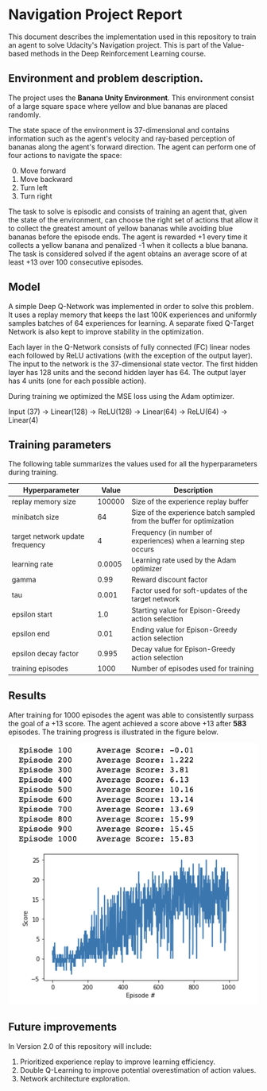 # Navigation Project Report

This document describes the implementation used in this repository to train an agent to solve Udacity's Navigation project. This is part of the Value-based methods in the Deep Reinforcement Learning course.

## Environment and problem description.

The project uses the **Banana Unity Environment**. This environment consist of a large square space where yellow and blue bananas are placed randomly.

The state space of the environment is 37-dimensional and contains information such as the agent's velocity and ray-based perception of bananas along the agent's forward direction. The agent can perform one of four actions to navigate the space:

  0. Move forward
  1. Move backward
  2. Turn left
  3. Turn right

The task to solve is episodic and consists of training an agent that, given the state of the environment, can choose the right set of actions that allow it to collect the greatest amount of yellow bananas while avoiding blue bananas before the episode ends. The agent is rewarded +1 every time it collects a yellow banana and penalized -1 when it collects a blue banana. The task is considered solved if the agent obtains an average score of at least +13 over 100 consecutive episodes.

## Model

A simple Deep Q-Network was implemented in order to solve this problem. It uses a replay memory that keeps  the last 100K experiences and uniformly samples batches of 64 experiences for learning. A separate fixed Q-Target Network is also kept to improve stability in the optimization.

Each layer in the Q-Network consists of fully connected (FC) linear nodes each followed by ReLU activations (with the exception of the output layer). The input to the network is the 37-dimensional state vector. The first hidden layer has 128 units and the second hidden layer has 64. The output layer has 4 units (one for each possible action).

During training we optimized the MSE loss using the Adam optimizer.

Input (37) -> Linear(128) -> ReLU(128) -> Linear(64) -> ReLU(64) -> Linear(4)

## Training parameters

The following table summarizes the values used for all the hyperparameters during training.

| Hyperparameter | Value | Description |
|---|---|---|
|replay memory size | 100000 | Size of the experience replay buffer |
|minibatch size | 64 | Size of the experience batch sampled from the buffer for optimization |
|target network update frequency | 4 | Frequency (in number of experiences) when a learning step occurs |
|learning rate | 0.0005 | Learning rate used by the Adam optimizer|
|gamma | 0.99 | Reward discount factor |
|tau | 0.001 | Factor used for soft-updates of the target network |
|epsilon start | 1.0 | Starting value for Epison-Greedy action selection |
|epsilon end | 0.01 | Ending value for Epison-Greedy action selection|
|epsilon decay factor | 0.995 | Decay value for Epison-Greedy action selection |
|training episodes | 1000 | Number of episodes used for training |


## Results

After training for 1000 episodes the agent was able to consistently surpass the goal of a +13 score. The agent achieved a score above +13 after **583** episodes. The training progress is illustrated in the figure below.

![Results](/images/training_results.png "Banana Unity Environment")

## Future improvements

In Version 2.0 of this repository will include:

1. Prioritized experience replay to improve learning efficiency.
2. Double Q-Learning to improve potential overestimation of action values.
3. Network architecture exploration.
